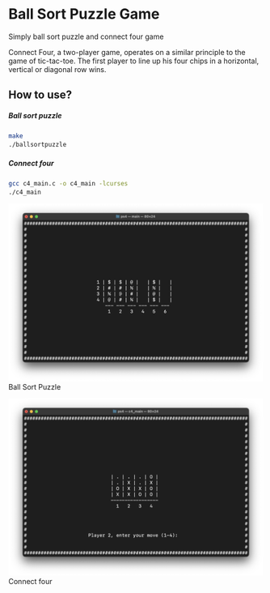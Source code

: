# Ball Sort Puzzle Game
Simply ball sort puzzle and connect four game

Connect Four, a two-player game, operates on a similar principle to the game of tic-tac-toe.
The first player to line up his four chips in a horizontal, vertical or diagonal row wins.

## How to use?

##### Ball sort puzzle
```bash
make
./ballsortpuzzle
```

##### Connect four
```bash
gcc c4_main.c -o c4_main -lcurses
./c4_main
```

![ballsortpuzzle](./screenshots/ballsortpuzzle.png)
Ball Sort Puzzle

![connect_four](./screenshots/connect_4.png)
Connect four

